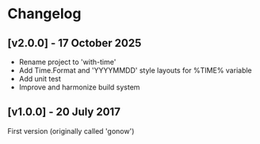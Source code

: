 # Changelog

## [v2.0.0] - 17 October 2025

* Rename project to 'with-time'
* Add Time.Format and 'YYYYMMDD' style layouts for %TIME% variable
* Add unit test
* Improve and harmonize build system

## [v1.0.0] - 20 July 2017

First version (originally called 'gonow')
